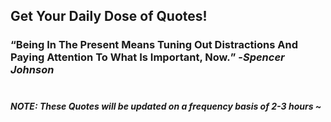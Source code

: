 ## Get Your Daily Dose of Quotes!
### <q>Being In The Present Means Tuning Out Distractions And Paying Attention To What Is Important, Now.</q> -<em>Spencer Johnson</em> <br><br>
##### NOTE: These Quotes will be updated on a frequency basis of 2-3 hours ~
